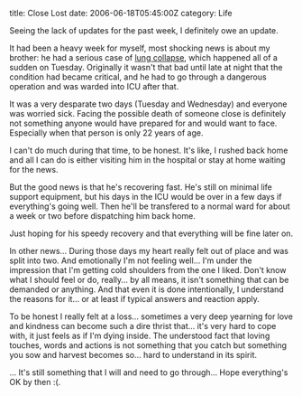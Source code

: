 title: Close Lost
date: 2006-06-18T05:45:00Z
category: Life

Seeing the lack of updates for the past week, I definitely owe an update.

It had been a heavy week for myself, most shocking news is about my brother: he had a serious case of [lung collapse](http://en.wikipedia.org/wiki/Collapsed_lung), which happened all of a sudden on Tuesday. Originally it wasn't that bad until late at night that the condition had became critical, and he had to go through a dangerous operation and was warded into ICU after that.

It was a very desparate two days (Tuesday and Wednesday) and everyone was worried sick. Facing the possible death of someone close is definitely not something anyone would have prepared for and would want to face. Especially when that person is only 22 years of age.

I can't do much during that time, to be honest. It's like, I rushed back home and all I can do is either visiting him in the hospital or stay at home waiting for the news.

But the good news is that he's recovering fast. He's still on minimal life support equipment, but his days in the ICU would be over in a few days if everything's going well. Then he'll be transfered to a normal ward for about a week or two before dispatching him back home.

Just hoping for his speedy recovery and that everything will be fine later on.

In other news… During those days my heart really felt out of place and was split into two. And emotionally I'm not feeling well… I'm under the impression that I'm getting cold shoulders from the one I liked. Don't know what I should feel or do, really… by all means, it isn't something that can be demanded or anything. And that even it is done intentionally, I understand the reasons for it… or at least if typical answers and reaction apply.

To be honest I really felt at a loss… sometimes a very deep yearning for love and kindness can become such a dire thrist that… it's very hard to cope with, it just feels as if I'm dying inside. The understood fact that loving touches, words and actions is not something that you catch but something you sow and harvest becomes so… hard to understand in its spirit.

… It's still something that I will and need to go through… Hope everything's OK by then :(.
